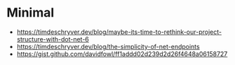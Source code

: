 # Minimal

- https://timdeschryver.dev/blog/maybe-its-time-to-rethink-our-project-structure-with-dot-net-6
- https://timdeschryver.dev/blog/the-simplicity-of-net-endpoints
- https://gist.github.com/davidfowl/ff1addd02d239d2d26f4648a06158727